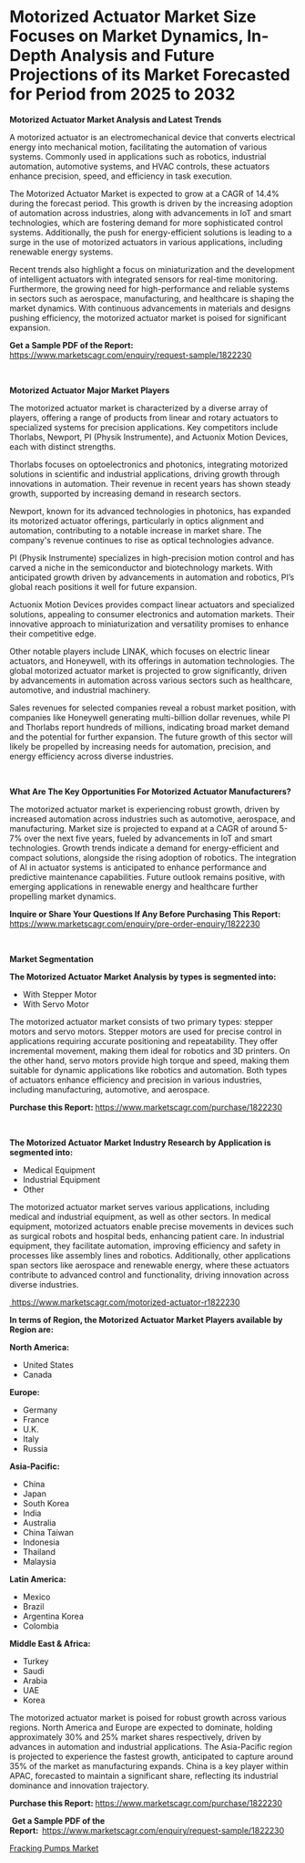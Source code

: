 <p><h1>Motorized Actuator Market Size Focuses on Market Dynamics, In-Depth Analysis and Future Projections of its Market Forecasted for Period from 2025 to 2032</h1></p><p><strong>Motorized Actuator Market Analysis and Latest Trends</strong></p>
<p><p>A motorized actuator is an electromechanical device that converts electrical energy into mechanical motion, facilitating the automation of various systems. Commonly used in applications such as robotics, industrial automation, automotive systems, and HVAC controls, these actuators enhance precision, speed, and efficiency in task execution.</p><p>The Motorized Actuator Market is expected to grow at a CAGR of 14.4% during the forecast period. This growth is driven by the increasing adoption of automation across industries, along with advancements in IoT and smart technologies, which are fostering demand for more sophisticated control systems. Additionally, the push for energy-efficient solutions is leading to a surge in the use of motorized actuators in various applications, including renewable energy systems.</p><p>Recent trends also highlight a focus on miniaturization and the development of intelligent actuators with integrated sensors for real-time monitoring. Furthermore, the growing need for high-performance and reliable systems in sectors such as aerospace, manufacturing, and healthcare is shaping the market dynamics. With continuous advancements in materials and designs pushing efficiency, the motorized actuator market is poised for significant expansion.</p></p>
<p><strong>Get a Sample PDF of the Report:&nbsp;</strong> <a href="https://www.marketscagr.com/enquiry/request-sample/1822230?utm_campaign=2202&utm_medium=2&utm_source=Github&utm_content=ia&utm_term=18022025&utm_id=motorized-actuator">https://www.marketscagr.com/enquiry/request-sample/1822230</a></p>
<p>&nbsp;</p>
<p><strong>Motorized Actuator Major Market Players</strong></p>
<p><p>The motorized actuator market is characterized by a diverse array of players, offering a range of products from linear and rotary actuators to specialized systems for precision applications. Key competitors include Thorlabs, Newport, PI (Physik Instrumente), and Actuonix Motion Devices, each with distinct strengths.</p><p>Thorlabs focuses on optoelectronics and photonics, integrating motorized solutions in scientific and industrial applications, driving growth through innovations in automation. Their revenue in recent years has shown steady growth, supported by increasing demand in research sectors.</p><p>Newport, known for its advanced technologies in photonics, has expanded its motorized actuator offerings, particularly in optics alignment and automation, contributing to a notable increase in market share. The company's revenue continues to rise as optical technologies advance.</p><p>PI (Physik Instrumente) specializes in high-precision motion control and has carved a niche in the semiconductor and biotechnology markets. With anticipated growth driven by advancements in automation and robotics, PI’s global reach positions it well for future expansion.</p><p>Actuonix Motion Devices provides compact linear actuators and specialized solutions, appealing to consumer electronics and automation markets. Their innovative approach to miniaturization and versatility promises to enhance their competitive edge.</p><p>Other notable players include LINAK, which focuses on electric linear actuators, and Honeywell, with its offerings in automation technologies. The global motorized actuator market is projected to grow significantly, driven by advancements in automation across various sectors such as healthcare, automotive, and industrial machinery. </p><p>Sales revenues for selected companies reveal a robust market position, with companies like Honeywell generating multi-billion dollar revenues, while PI and Thorlabs report hundreds of millions, indicating broad market demand and the potential for further expansion. The future growth of this sector will likely be propelled by increasing needs for automation, precision, and energy efficiency across diverse industries.</p></p>
<p>&nbsp;</p>
<p><strong>What Are The Key Opportunities For Motorized Actuator Manufacturers?</strong></p>
<p><p>The motorized actuator market is experiencing robust growth, driven by increased automation across industries such as automotive, aerospace, and manufacturing. Market size is projected to expand at a CAGR of around 5-7% over the next five years, fueled by advancements in IoT and smart technologies. Growth trends indicate a demand for energy-efficient and compact solutions, alongside the rising adoption of robotics. The integration of AI in actuator systems is anticipated to enhance performance and predictive maintenance capabilities. Future outlook remains positive, with emerging applications in renewable energy and healthcare further propelling market dynamics.</p></p>
<p><strong>Inquire or Share Your Questions If Any Before Purchasing This Report:</strong> <a href="https://www.marketscagr.com/enquiry/pre-order-enquiry/1822230?utm_campaign=2202&utm_medium=2&utm_source=Github&utm_content=ia&utm_term=18022025&utm_id=motorized-actuator">https://www.marketscagr.com/enquiry/pre-order-enquiry/1822230</a></p>
<p>&nbsp;</p>
<p><strong>Market Segmentation</strong></p>
<p><strong>The Motorized Actuator Market Analysis by types is segmented into:</strong></p>
<p><ul><li>With Stepper Motor</li><li>With Servo Motor</li></ul></p>
<p><p>The motorized actuator market consists of two primary types: stepper motors and servo motors. Stepper motors are used for precise control in applications requiring accurate positioning and repeatability. They offer incremental movement, making them ideal for robotics and 3D printers. On the other hand, servo motors provide high torque and speed, making them suitable for dynamic applications like robotics and automation. Both types of actuators enhance efficiency and precision in various industries, including manufacturing, automotive, and aerospace.</p></p>
<p><strong>Purchase this Report:&nbsp;</strong><a href="https://www.marketscagr.com/purchase/1822230?utm_campaign=2202&utm_medium=2&utm_source=Github&utm_content=ia&utm_term=18022025&utm_id=motorized-actuator">https://www.marketscagr.com/purchase/1822230</a></p>
<p>&nbsp;</p>
<p><strong>The Motorized Actuator Market Industry Research by Application is segmented into:</strong></p>
<p><ul><li>Medical Equipment</li><li>Industrial Equipment</li><li>Other</li></ul></p>
<p><p>The motorized actuator market serves various applications, including medical and industrial equipment, as well as other sectors. In medical equipment, motorized actuators enable precise movements in devices such as surgical robots and hospital beds, enhancing patient care. In industrial equipment, they facilitate automation, improving efficiency and safety in processes like assembly lines and robotics. Additionally, other applications span sectors like aerospace and renewable energy, where these actuators contribute to advanced control and functionality, driving innovation across diverse industries.</p></p>
<p><a href="https://www.marketscagr.com/motorized-actuator-r1822230?utm_campaign=2202&utm_medium=2&utm_source=Github&utm_content=ia&utm_term=18022025&utm_id=motorized-actuator">&nbsp;https://www.marketscagr.com/motorized-actuator-r1822230</a></p>
<p><strong>In terms of Region, the Motorized Actuator Market Players available by Region are:</strong></p>
<p>
    <p> <strong> North America: </strong>
        <ul>
            <li>United States</li>
            <li>Canada</li>
        </ul>
        </p> 
    <p> <strong> Europe: </strong>
        <ul>
            <li>Germany</li>
            <li>France</li>
            <li>U.K.</li>
            <li>Italy</li>
            <li>Russia</li>
        </ul>
        </p> 
    <p> <strong> Asia-Pacific: </strong>
        <ul>
            <li>China</li>
            <li>Japan</li>
            <li>South Korea</li>
            <li>India</li>
            <li>Australia</li>
            <li>China Taiwan</li>
            <li>Indonesia</li>
            <li>Thailand</li>
            <li>Malaysia</li>
        </ul>
        </p> 
    <p> <strong> Latin America: </strong>
        <ul>
            <li>Mexico</li>
            <li>Brazil</li>
            <li>Argentina Korea</li>
            <li>Colombia</li>
        </ul>
        </p> 
    <p> <strong> Middle East & Africa: </strong>
        <ul>
            <li>Turkey</li>
            <li>Saudi</li>
            <li>Arabia</li>
            <li>UAE</li>
            <li>Korea</li>
        </ul>
    </p>
    </p>
<p><p>The motorized actuator market is poised for robust growth across various regions. North America and Europe are expected to dominate, holding approximately 30% and 25% market shares respectively, driven by advances in automation and industrial applications. The Asia-Pacific region is projected to experience the fastest growth, anticipated to capture around 35% of the market as manufacturing expands. China is a key player within APAC, forecasted to maintain a significant share, reflecting its industrial dominance and innovation trajectory.</p></p>
<p><strong>Purchase this Report: </strong><a href="https://www.marketscagr.com/purchase/1822230?utm_campaign=2202&utm_medium=2&utm_source=Github&utm_content=ia&utm_term=18022025&utm_id=motorized-actuator">https://www.marketscagr.com/purchase/1822230</a></p>
<p>&nbsp;<strong>Get a Sample PDF of the Report:&nbsp;&nbsp;</strong><a href="https://www.marketscagr.com/enquiry/request-sample/1822230?utm_campaign=2202&utm_medium=2&utm_source=Github&utm_content=ia&utm_term=18022025&utm_id=motorized-actuator">https://www.marketscagr.com/enquiry/request-sample/1822230</a></p>
<p><strong></strong></p>
<p><p><a href="https://github.com/hammelximalschid/Market-Research-Report-List-1/blob/main/fracking-pumps-market.md?utm_campaign=2202&utm_medium=2&utm_source=Github&utm_content=ia&utm_term=18022025&utm_id=motorized-actuator">Fracking Pumps Market</a></p></p>